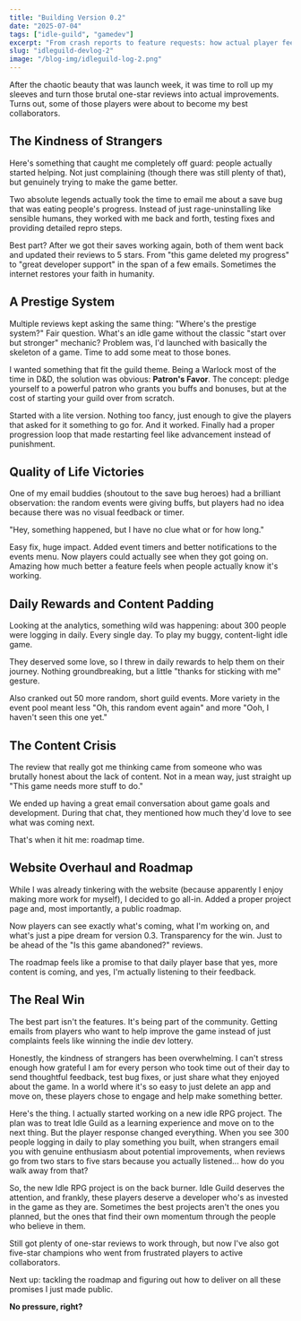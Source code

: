 ```yaml
---
title: "Building Version 0.2"
date: "2025-07-04"
tags: ["idle-guild", "gamedev"]
excerpt: "From crash reports to feature requests: how actual player feedback shaped the first major update"
slug: "idleguild-devlog-2"
image: "/blog-img/idleguild-log-2.png"
---
```


After the chaotic beauty that was launch week, it was time to roll up my sleeves and turn those brutal one-star reviews into actual improvements. Turns out, some of those players were about to become my best collaborators.

## The Kindness of Strangers

Here's something that caught me completely off guard: people actually started helping. Not just complaining (though there was still plenty of that), but genuinely trying to make the game better.

Two absolute legends actually took the time to email me about a save bug that was eating people's progress. Instead of just rage-uninstalling like sensible humans, they worked with me back and forth, testing fixes and providing detailed repro steps.

Best part? After we got their saves working again, both of them went back and updated their reviews to 5 stars. From "this game deleted my progress" to "great developer support" in the span of a few emails. Sometimes the internet restores your faith in humanity.

## A Prestige System

Multiple reviews kept asking the same thing: "Where's the prestige system?" Fair question. What's an idle game without the classic "start over but stronger" mechanic? Problem was, I'd launched with basically the skeleton of a game. Time to add some meat to those bones.

I wanted something that fit the guild theme. Being a Warlock most of the time in D&D, the solution was obvious: **Patron's Favor**. The concept: pledge yourself to a powerful patron who grants you buffs and bonuses, but at the cost of starting your guild over from scratch.

Started with a lite version. Nothing too fancy, just enough to give the players that asked for it something to go for. And it worked. Finally had a proper progression loop that made restarting feel like advancement instead of punishment.

## Quality of Life Victories

One of my email buddies (shoutout to the save bug heroes) had a brilliant observation: the random events were giving buffs, but players had no idea because there was no visual feedback or timer.

"Hey, something happened, but I have no clue what or for how long."

Easy fix, huge impact. Added event timers and better notifications to the events menu. Now players could actually see when they got going on. Amazing how much better a feature feels when people actually know it's working.

## Daily Rewards and Content Padding

Looking at the analytics, something wild was happening: about 300 people were logging in daily. Every single day. To play my buggy, content-light idle game.

They deserved some love, so I threw in daily rewards to help them on their journey. Nothing groundbreaking, but a little "thanks for sticking with me" gesture.

Also cranked out 50 more random, short guild events. More variety in the event pool meant less "Oh, this random event again" and more "Ooh, I haven't seen this one yet."

## The Content Crisis

The review that really got me thinking came from someone who was brutally honest about the lack of content. Not in a mean way, just straight up "This game needs more stuff to do."

We ended up having a great email conversation about game goals and development. During that chat, they mentioned how much they'd love to see what was coming next.

That's when it hit me: roadmap time.

## Website Overhaul and Roadmap

While I was already tinkering with the website (because apparently I enjoy making more work for myself), I decided to go all-in. Added a proper project page and, most importantly, a public roadmap.

Now players can see exactly what's coming, what I'm working on, and what's just a pipe dream for version 0.3. Transparency for the win. Just to be ahead of the "Is this game abandoned?" reviews.

The roadmap feels like a promise to that daily player base that yes, more content is coming, and yes, I'm actually listening to their feedback.

## The Real Win

The best part isn't the features. It's being part of the community. Getting emails from players who want to help improve the game instead of just complaints feels like winning the indie dev lottery.

Honestly, the kindness of strangers has been overwhelming. I can't stress enough how grateful I am for every person who took time out of their day to send thoughtful feedback, test bug fixes, or just share what they enjoyed about the game. In a world where it's so easy to just delete an app and move on, these players chose to engage and help make something better.

Here's the thing. I actually started working on a new idle RPG project. The plan was to treat Idle Guild as a learning experience and move on to the next thing. But the player response changed everything. When you see 300 people logging in daily to play something you built, when strangers email you with genuine enthusiasm about potential improvements, when reviews go from two stars to five stars because you actually listened... how do you walk away from that?

So, the new Idle RPG project is on the back burner. Idle Guild deserves the attention, and frankly, these players deserve a developer who's as invested in the game as they are. Sometimes the best projects aren't the ones you planned, but the ones that find their own momentum through the people who believe in them.

Still got plenty of one-star reviews to work through, but now I've also got five-star champions who went from frustrated players to active collaborators.

Next up: tackling the roadmap and figuring out how to deliver on all these promises I just made public. 

**No pressure, right?**